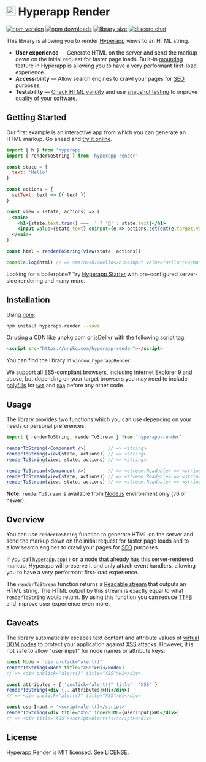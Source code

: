 # <img height="24" src="https://cdn.rawgit.com/kriasoft/hyperapp-render/master/logo.svg"> Hyperapp Render

[![npm version](https://img.shields.io/npm/v/hyperapp-render.svg)](https://www.npmjs.com/package/hyperapp-render)
[![npm downloads](https://img.shields.io/npm/dw/hyperapp-render.svg)](https://www.npmjs.com/package/hyperapp-render)
[![library size](https://img.shields.io/bundlephobia/minzip/hyperapp-render.svg)](https://bundlephobia.com/result?p=hyperapp-render)
[![discord chat](https://img.shields.io/discord/804672552348680192)](https://discord.gg/eFvZXzXF9U 'Join us')

This library is allowing you to render
[Hyperapp](https://github.com/hyperapp/hyperapp) views to an HTML string.

- **User experience** — Generate HTML on the server and send the markup
  down on the initial request for faster page loads. Built-in
  [mounting](https://github.com/hyperapp/hyperapp/tree/1.2.9#mounting)
  feature in Hyperapp is allowing you to have a very performant first-load experience.
- **Accessibility** — Allow search engines to crawl your pages for
  [SEO](https://en.wikipedia.org/wiki/Search_engine_optimization) purposes.
- **Testability** — [Check HTML validity](https://en.wikipedia.org/wiki/Validator) and use
  [snapshot testing](https://jestjs.io/docs/en/snapshot-testing.html)
  to improve quality of your software.

## Getting Started

Our first example is an interactive app from which you can generate an HTML markup.
Go ahead and [try it online](https://codepen.io/frenzzy/pen/zpmRQY/left/?editors=0010).

```jsx
import { h } from 'hyperapp'
import { renderToString } from 'hyperapp-render'

const state = {
  text: 'Hello'
}

const actions = {
  setText: text => ({ text })
}

const view = (state, actions) => (
  <main>
    <h1>{state.text.trim() === '' ? '👋' : state.text}</h1>
    <input value={state.text} oninput={e => actions.setText(e.target.value)} />
  </main>
)

const html = renderToString(view(state, actions))

console.log(html) // => <main><h1>Hello</h1><input value="Hello"/></main>
```

Looking for a boilerplate?
Try [Hyperapp Starter](https://github.com/kriasoft/hyperapp-starter)
with pre-configured server-side rendering and many more.

## Installation

Using [npm](https://www.npmjs.com/package/hyperapp-render):

```bash
npm install hyperapp-render --save
```

Or using a [CDN](https://en.wikipedia.org/wiki/Content_delivery_network) like
[unpkg.com](https://unpkg.com/hyperapp-render) or
[jsDelivr](https://cdn.jsdelivr.net/npm/hyperapp-render)
with the following script tag:

```html
<script src="https://unpkg.com/hyperapp-render"></script>
```

You can find the library in `window.hyperappRender`.

We support all ES5-compliant browsers, including Internet Explorer 9 and above,
but depending on your target browsers you may need to include
[polyfills](<https://en.wikipedia.org/wiki/Polyfill_(programming)>) for
[`Set`](https://developer.mozilla.org/en-US/docs/Web/JavaScript/Reference/Global_Objects/Set) and
[`Map`](https://developer.mozilla.org/en-US/docs/Web/JavaScript/Reference/Global_Objects/Map)
before any other code.

## Usage

The library provides two functions
which you can use depending on your needs or personal preferences:

```jsx
import { renderToString, renderToStream } from 'hyperapp-render'

renderToString(<Component />)        // => <string>
renderToString(view(state, actions)) // => <string>
renderToString(view, state, actions) // => <string>

renderToStream(<Component />)        // => <stream.Readable> => <string>
renderToStream(view(state, actions)) // => <stream.Readable> => <string>
renderToStream(view, state, actions) // => <stream.Readable> => <string>
```

**Note:** `renderToStream` is available from
[Node.js](https://nodejs.org/en/) environment only (v6 or newer).

## Overview

You can use `renderToString` function to generate HTML on the server
and send the markup down on the initial request for faster page loads
and to allow search engines to crawl your pages for
[SEO](https://en.wikipedia.org/wiki/Search_engine_optimization) purposes.

If you call [`hyperapp.app()`](https://github.com/hyperapp/hyperapp/tree/1.2.9#mounting)
on a node that already has this server-rendered markup,
Hyperapp will preserve it and only attach event handlers, allowing you
to have a very performant first-load experience.

The `renderToStream` function returns a
[Readable stream](https://nodejs.org/api/stream.html#stream_readable_streams)
that outputs an HTML string.
The HTML output by this stream is exactly equal to what `renderToString` would return.
By using this function you can reduce [TTFB](https://en.wikipedia.org/wiki/Time_to_first_byte)
and improve user experience even more.

## Caveats

The library automatically escapes text content and attribute values
of [virtual DOM nodes](https://github.com/hyperapp/hyperapp/tree/1.2.9#view)
to protect your application against
[XSS](https://en.wikipedia.org/wiki/Cross-site_scripting) attacks.
However, it is not safe to allow "user input" for node names or attribute keys:

```jsx
const Node = 'div onclick="alert()"'
renderToString(<Node title="XSS">Hi</Node>)
// => <div onclick="alert()" title="XSS">Hi</div>

const attributes = { 'onclick="alert()" title': 'XSS' }
renderToString(<div {...attributes}>Hi</div>)
// => <div onclick="alert()" title="XSS">Hi</div>

const userInput = '<script>alert()</script>'
renderToString(<div title="XSS" innerHTML={userInput}>Hi</div>)
// => <div title="XSS"><script>alert()</script></div>
```

## License

Hyperapp Render is MIT licensed.
See [LICENSE](https://github.com/kriasoft/hyperapp-render/blob/master/LICENSE.md).
